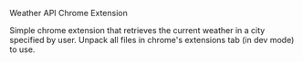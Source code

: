 Weather API Chrome Extension

Simple chrome extension that retrieves the current weather in a city specified by user. Unpack all files in chrome's extensions tab (in dev mode) to use.